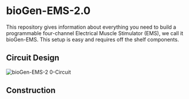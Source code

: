# bioGen-EMS-2.0

This repository gives information about everything you need to build a programmable four-channel Electrical Muscle Stimulator (EMS), we call it bioGen-EMS. This setup is easy and requires off the shelf components.

## Circuit Design
![bioGen-EMS-2 0-Circuit](https://user-images.githubusercontent.com/91541296/176067417-406898d9-ad55-4183-bad4-2f2903ceec28.png)

## Construction
